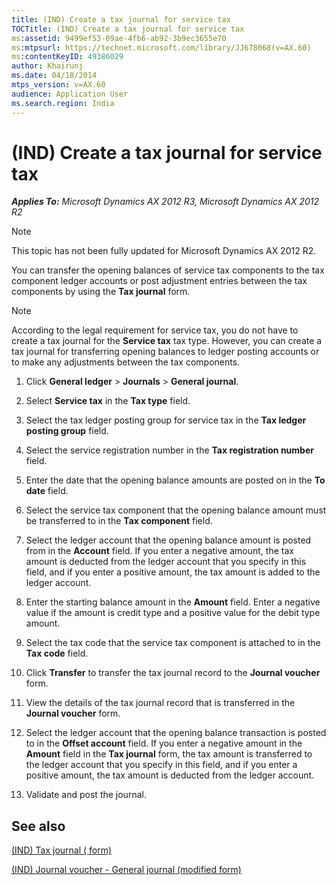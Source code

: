 ```yaml
---
title: (IND) Create a tax journal for service tax
TOCTitle: (IND) Create a tax journal for service tax
ms:assetid: 9499ef53-09ae-4fb6-ab92-3b9ec3655e70
ms:mtpsurl: https://technet.microsoft.com/library/JJ678068(v=AX.60)
ms:contentKeyID: 49386029
author: Khairunj
ms.date: 04/18/2014
mtps_version: v=AX.60
audience: Application User
ms.search.region: India
---
```


# (IND) Create a tax journal for service tax 


_**Applies To:** Microsoft Dynamics AX 2012 R3, Microsoft Dynamics AX 2012 R2_


> [!NOTE]
> <P>This topic has not been fully updated for Microsoft Dynamics AX 2012 R2.</P>



You can transfer the opening balances of service tax components to the tax component ledger accounts or post adjustment entries between the tax components by using the **Tax journal** form.


> [!NOTE]
> <P>According to the legal requirement for service tax, you do not have to create a tax journal for the <STRONG>Service tax</STRONG> tax type. However, you can create a tax journal for transferring opening balances to ledger posting accounts or to make any adjustments between the tax components.</P>



1.  Click **General ledger** \> **Journals** \> **General journal**.

2.  Select **Service tax** in the **Tax type** field.

3.  Select the tax ledger posting group for service tax in the **Tax ledger posting group** field.

4.  Select the service registration number in the **Tax registration number** field.

5.  Enter the date that the opening balance amounts are posted on in the **To date** field.

6.  Select the service tax component that the opening balance amount must be transferred to in the **Tax component** field.

7.  Select the ledger account that the opening balance amount is posted from in the **Account** field. If you enter a negative amount, the tax amount is deducted from the ledger account that you specify in this field, and if you enter a positive amount, the tax amount is added to the ledger account.

8.  Enter the starting balance amount in the **Amount** field. Enter a negative value if the amount is credit type and a positive value for the debit type amount.

9.  Select the tax code that the service tax component is attached to in the **Tax code** field.

10. Click **Transfer** to transfer the tax journal record to the **Journal voucher** form.

11. View the details of the tax journal record that is transferred in the **Journal voucher** form.

12. Select the ledger account that the opening balance transaction is posted to in the **Offset account** field. If you enter a negative amount in the **Amount** field in the **Tax journal** form, the tax amount is transferred to the ledger account that you specify in this field, and if you enter a positive amount, the tax amount is deducted from the ledger account.

13. Validate and post the journal.

## See also

[(IND) Tax journal ( form)](https://technet.microsoft.com/library/jj664732\(v=ax.60\))

[(IND) Journal voucher - General journal (modified form)](https://technet.microsoft.com/library/jj678053\(v=ax.60\))

  



